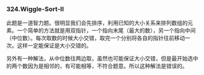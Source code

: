 ### 324.Wiggle-Sort-II

此题是一道智力题。很明显我们会先排序，利用已知的大小关系来排列数组的元素。一个简单的方法就是用双指针，一个指向末尾（最大的数），另一个指向中间（中位数）。每次取数的时候大小交错，取完一个分别将各自的指针往前移动一次。这样一定能保证是大小交错的。

另外有一种解法，从中位数往两边取，虽然也可能保证大小交错，但是最开始选中的两个数因为是相邻的，有可能相等，不符合题意。所以这种解法是错误的。
